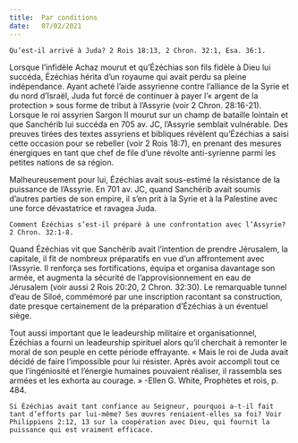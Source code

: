 ```yaml
---
title:  Par conditions
date:   07/02/2021
---
```


`Qu’est-il arrivé à Juda? 2 Rois 18:13, 2 Chron. 32:1, Esa. 36:1.`

Lorsque l’infidèle Achaz mourut et qu’Ézéchias son fils fidèle à Dieu lui succéda, Ézéchias hérita d’un royaume qui avait perdu sa pleine indépendance. Ayant acheté l’aide assyrienne contre l’alliance de la Syrie et du nord d’Israël, Juda fut forcé de continuer à payer l’« argent de la protection » sous forme de tribut à l’Assyrie (voir 2 Chron. 28:16-21). Lorsque le roi assyrien Sargon II mourut sur un champ de bataille lointain et que Sanchérib lui succéda en 705 av. JC, l’Assyrie semblait vulnérable. Des preuves tirées des textes assyriens et bibliques révèlent qu’Ézéchias a saisi cette occasion pour se rebeller (voir 2 Rois 18:7), en prenant des mesures énergiques en tant que chef de file d’une révolte anti-syrienne parmi les petites nations de sa région.

Malheureusement pour lui, Ézéchias avait sous-estimé la résistance de la puissance de l’Assyrie. En 701 av. JC, quand Sanchérib avait soumis d’autres parties de son empire, il s’en prit à la Syrie et à la Palestine avec une force dévastatrice et ravagea Juda.

`Comment Ézéchias s’est-il préparé à une confrontation avec l’Assyrie? 2 Chron. 32:1-8.`

Quand Ézéchias vit que Sanchérib avait l’intention de prendre Jérusalem, la capitale, il fit de nombreux préparatifs en vue d’un affrontement avec l’Assyrie. Il renforça ses fortifications, équipa et organisa davantage son armée, et augmenta la sécurité de l’approvisionnement en eau de Jérusalem (voir aussi 2 Rois 20:20, 2 Chron. 32:30). Le remarquable tunnel d’eau de Siloé, commémoré par une inscription racontant sa construction, date presque certainement de la préparation d’Ézéchias à un éventuel siège.

Tout aussi important que le leadeurship militaire et organisationnel, Ézéchias a fourni un leadeurship spirituel alors qu’il cherchait à remonter le moral de son peuple en cette période effrayante. « Mais le roi de Juda avait décidé de faire l’impossible pour lui résister. Après avoir accompli tout ce que l’ingéniosité et l’énergie humaines pouvaient réaliser, il rassembla ses armées et les exhorta au courage. » -Ellen G. White, Prophètes et rois, p. 484.

`Si Ézéchias avait tant confiance au Seigneur, pourquoi a-t-il fait tant d’efforts par lui-même? Ses œuvres reniaient-elles sa foi? Voir Philippiens 2:12, 13 sur la coopération avec Dieu, qui fournit la puissance qui est vraiment efficace.`